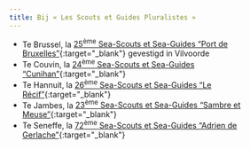 ```yaml
---
title: Bij « Les Scouts et Guides Pluralistes »
---
```

- Te Brussel, la [25<sup>ème</sup> Sea-Scouts et Sea-Guides “Port de Bruxelles”](http://www.ssb25.be){:target="_blank"} gevestigd in Vilvoorde
- Te Couvin, la [24<sup>ème</sup> Sea-Scouts et Sea-Guides “Cunihan”](http://facebook.com/uniteseascouts.decouvin/){:target="_blank"}
- Te Hannuit, la [26<sup>ème</sup> Sea-Scouts et Sea-Guides “Le Récif”](http://www.26hannut.be){:target="_blank"}
- Te Jambes, la [23<sup>ème</sup> Sea-Scouts et Sea-Guides “Sambre et Meuse”](http://www.seascouts23.be){:target="_blank"}
- Te Seneffe, la [72<sup>ème</sup> Sea-Scouts et Sea-Guides “Adrien de Gerlache”](http://www.72scoutsmarins.be){:target="_blank"}
